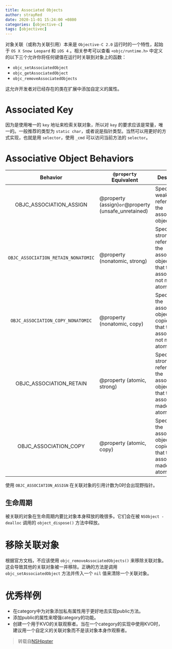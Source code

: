 ```yaml
---
title: Associated Objects
author: strayRed
date: 2020-11-01 15:24:00 +0800
categories: [objective-c]
tags: [objectivec]
---
```

对象关联（或称为关联引用）本来是 `Objective-C 2.0` 运行时的一个特性，起始于 `OS X Snow Leopard` 和 `iOS 4` 。相关参考可以查看  `<objc/runtime.h>`  中定义的以下三个允许你将任何键值在运行时关联到对象上的函数：

- `objc_setAssociatedObject`
- `objc_getAssociatedObject`
- `objc_removeAssociatedObjects`

这允许开发者对已经存在的类在扩展中添加自定义的属性。

# Associated Key

因为是使用唯一的 `key` 地址来检索关联对象，所以对 `key` 的要求应该是常量，唯一的。一般推荐的类型为 `static char`，或者说是指针类型。当然可以用更好的方式实现，也就是用 `selector`，使用 `_cmd` 可以访问当前方法的 `selector`。

# Associative Object Behaviors

|            **Behavior**             | `@property` **Equivalent**                            | **Description**                                              |
| :---------------------------------: | ----------------------------------------------------- | ------------------------------------------------------------ |
|       OBJC_ASSOCIATION_ASSIGN       | @property (assign)` or `@property (unsafe_unretained) | Specifies a weak(unsafe) reference to the associated object. |
| `OBJC_ASSOCIATION_RETAIN_NONATOMIC` | @property (nonatomic, strong)                         | Specifies a strong reference to the associated object, and that the association is not made atomically. |
|  `OBJC_ASSOCIATION_COPY_NONATOMIC`  | @property (nonatomic, copy)                           | Specifies that the associated object is copied, and that the association is not made atomically. |
|       OBJC_ASSOCIATION_RETAIN       | @property (atomic, strong)                            | Specifies a strong reference to the associated object, and that the association is made atomically. |
|        OBJC_ASSOCIATION_COPY        | @property (atomic, copy)                              | Specifies that the associated object is copied, and that the association is made atomically. |

使用 `OBJC_ASSOCIATION_ASSIGN` 在关联对象的引用计数为0时会出现野指针。
## 生命周期

被关联的对象在生命周期内要比对象本身释放的晚很多。它们会在被 `NSObject -dealloc` 调用的 `object_dispose()` 方法中释放。

# 移除关联对象

根据官方文档，不应该使用 `objc_removeAssociatedObjects()` 来移除关联对象。这会导致其他的关联对象被一并移除。正确的方法是调用 `objc_setAssociatedObject` 方法并传入一个 `nil` 值来清除一个关联对象。

# 优秀样例

- 在category中为对象添加私有属性用于更好地去实现public方法。
- 添加public的属性来增强category的功能。
- 创建一个用于KVO的关联观察者。当在一个category的实现中使用KVO时，建议用一个自定义的关联对象而不是该对象本身作观察者。

> 转载自[NSHipster](https://nshipster.com/associated-objects/)